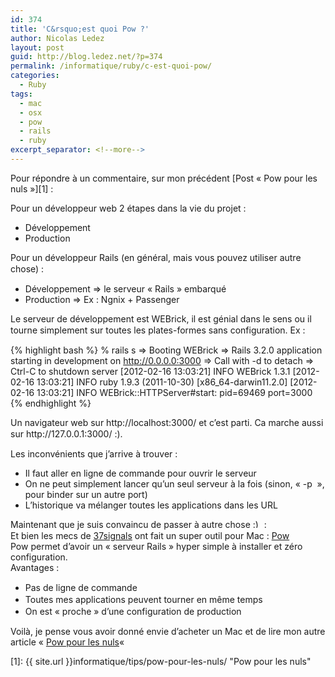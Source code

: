 ```yaml
---
id: 374
title: 'C&rsquo;est quoi Pow ?'
author: Nicolas Ledez
layout: post
guid: http://blog.ledez.net/?p=374
permalink: /informatique/ruby/c-est-quoi-pow/
categories:
  - Ruby
tags:
  - mac
  - osx
  - pow
  - rails
  - ruby
excerpt_separator: <!--more-->
---
```

Pour répondre à un commentaire, sur mon précédent [Post &laquo;&nbsp;Pow pour les nuls&nbsp;&raquo;][1] :

Pour un développeur web 2 étapes dans la vie du projet :

  * Développement
  * Production

<!--more-->

  
<span class="Apple-style-span" style="line-height: 18px;">Pour un développeur Rails (en général, mais vous pouvez utiliser autre chose) :</span>

  * Développement => le serveur &laquo;&nbsp;Rails&nbsp;&raquo; embarqué
  * Production => Ex : Ngnix + Passenger

<div>
  <span class="Apple-style-span" style="line-height: 18px;">Le serveur de développement est WEBrick, il est génial dans le sens ou il tourne simplement sur toutes les plates-formes sans configuration. Ex :</span>
</div>

{% highlight bash %}
% rails s
=> Booting WEBrick
=> Rails 3.2.0 application starting in development on http://0.0.0.0:3000
=> Call with -d to detach
=> Ctrl-C to shutdown server
[2012-02-16 13:03:21] INFO  WEBrick 1.3.1
[2012-02-16 13:03:21] INFO  ruby 1.9.3 (2011-10-30) [x86_64-darwin11.2.0]
[2012-02-16 13:03:21] INFO  WEBrick::HTTPServer#start: pid=69469 port=3000
{% endhighlight %}

<div>
  <span class="Apple-style-span" style="line-height: 18px;">Un navigateur web sur http://localhost:3000/ et c&rsquo;est parti. Ca marche aussi sur http://127.0.0.1:3000/ :).</span>
</div>

<div>
</div>

<div>
  <p>
    Les inconvénients que j&rsquo;arrive à trouver :
  </p>
  
  <ul>
    <li>
      Il faut aller en ligne de commande pour ouvrir le serveur
    </li>
    <li>
      On ne peut simplement lancer qu&rsquo;un seul serveur à la fois (sinon, &laquo;&nbsp;-p <un autre port>&nbsp;&raquo;, pour binder sur un autre port)
    </li>
    <li>
      L&rsquo;historique va mélanger toutes les applications dans les URL
    </li>
  </ul>
  
  <div>
    <span class="Apple-style-span" style="line-height: 18px;">Maintenant que je suis convaincu de passer à autre chose <img src="{{ site.url }}/images/smilies/simple-smile.png" alt=":)" class="wp-smiley" style="height: 1em; max-height: 1em;" /> :</span>
  </div>
</div>

<div>
</div>

<div>
  Et bien les mecs de <a title="site de 37signals" href="http://37signals.com/">37signals</a> ont fait un super outil pour Mac : <a title="Le site de Pow" href="http://pow.cx/">Pow</a>
</div>

<div>
</div>

<div>
  Pow permet d&rsquo;avoir un &laquo;&nbsp;serveur Rails&nbsp;&raquo; hyper simple à installer et zéro configuration.
</div>

<div>
</div>

<div>
  Avantages :
</div>

<div>
  <ul>
    <li>
      <span class="Apple-style-span" style="line-height: 19px;">Pas de ligne de commande</span>
    </li>
    <li>
      <span class="Apple-style-span" style="line-height: 19px;">Toutes mes applications peuvent tourner en même temps</span>
    </li>
    <li>
      <span class="Apple-style-span" style="line-height: 19px;">On est &laquo;&nbsp;proche&nbsp;&raquo; d&rsquo;une configuration de production</span>
    </li>
  </ul>
  
  <div>
    Voilà, je pense vous avoir donné envie d&rsquo;acheter un Mac et de lire mon autre article &laquo;&nbsp;<a title="Pow pour les nuls" href="{{ site.url }}informatique/tips/pow-pour-les-nuls/">Pow pour les nuls</a>&laquo;&nbsp;
  </div>
</div>

 [1]: {{ site.url }}informatique/tips/pow-pour-les-nuls/ "Pow pour les nuls"
